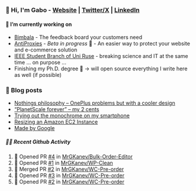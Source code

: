 ### 👋 Hi, I'm Gabo - [Website](https://gkanev.com) | [Twitter/X](https://twitter.com/mrgkanev) | [LinkedIn](https://www.linkedin.com/in/mrgkanev)

#### 🔭 I’m currently working on
- [Bimbala](https://bimbala.com/)  - The feedback board your customers need
- [AntiProxies](https://antiproxies.com/) - *Beta in progress* 🚀 -  An easier way to protect your website and e-commerce solution
- [IEEE Student Branch of Uni Ruse](https://github.com/IEEE-Student-Branch-of-Uni-Ruse) - breaking science and IT at the same time ... on purpose ...
- Finishing my Ph.D. degree 🤔 -> will open source everything I write here as well (if possible)

### 📖 Blog posts
<!-- BLOG-POST-LIST:START -->
- [Nothings philosophy – OnePlus problems but with a cooler design](https://gkanev.com/posts/nothings-philosophy-oneplus-problems-but-with-a-cooler-design/)
- [“PlanetScale forever” – my 2 cents](https://gkanev.com/posts/planetscale-forever-my-2-cents/)
- [Trying out the monochrome on my smartphone](https://gkanev.com/posts/trying-out-the-monochrome-on-my-smartphone/)
- [Resizing an Amazon EC2 Instance](https://gkanev.com/posts/resizing-an-amazon-ec2-instance/)
- [Made by Google](https://gkanev.com/posts/made-by-google/)
<!-- BLOG-POST-LIST:END -->

##### 🧑‍💻 Recent Github Activity

<!--START_SECTION:activity-->
1. 💪 Opened PR [#4](https://github.com/MrGKanev/Bulk-Order-Editor/pull/4) in [MrGKanev/Bulk-Order-Editor](https://github.com/MrGKanev/Bulk-Order-Editor)
2. 💪 Opened PR [#1](https://github.com/MrGKanev/WP-Clean/pull/1) in [MrGKanev/WP-Clean](https://github.com/MrGKanev/WP-Clean)
3. 🎉 Merged PR [#2](https://github.com/MrGKanev/WC-Pre-order/pull/2) in [MrGKanev/WC-Pre-order](https://github.com/MrGKanev/WC-Pre-order)
4. 💪 Opened PR [#3](https://github.com/MrGKanev/WC-Pre-order/pull/3) in [MrGKanev/WC-Pre-order](https://github.com/MrGKanev/WC-Pre-order)
5. 💪 Opened PR [#2](https://github.com/MrGKanev/WC-Pre-order/pull/2) in [MrGKanev/WC-Pre-order](https://github.com/MrGKanev/WC-Pre-order)
<!--END_SECTION:activity-->
